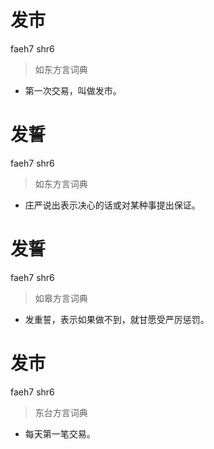 # 发市
faeh7 shr6
> 如东方言词典
- 第一次交易，叫做发市。

# 发誓
faeh7 shr6
> 如东方言词典
- 庄严说出表示决心的话或对某种事提出保证。

# 发誓
faeh7 shr6
> 如皋方言词典
- 发重誓，表示如果做不到，就甘愿受严厉惩罚。

# 发市
faeh7 shr6
> 东台方言词典
- 每天第一笔交易。
